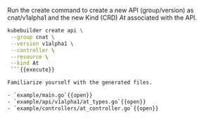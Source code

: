 Run the create command to create a new API (group/version) as cnat/v1alpha1 and the new Kind (CRD) _At_ associated with the API.

```bash
kubebuilder create api \
 --group cnat \
 --version v1alpha1 \
 --controller \
 --resource \
 --kind At
 ```{{execute}}

Familiarize yourself with the generated files.

- `example/main.go`{{open}}
- `example/api/v1alpha1/at_types.go`{{open}}
- `example/controllers/at_controller.go`{{open}}
